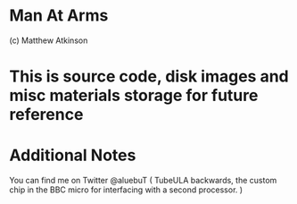# Man At Arms

(c) Matthew Atkinson

# This is source code, disk images and misc materials storage for future reference

# Additional Notes

You can find me on Twitter @aluebuT ( TubeULA backwards, the custom chip in the BBC micro for interfacing with a second processor. )
